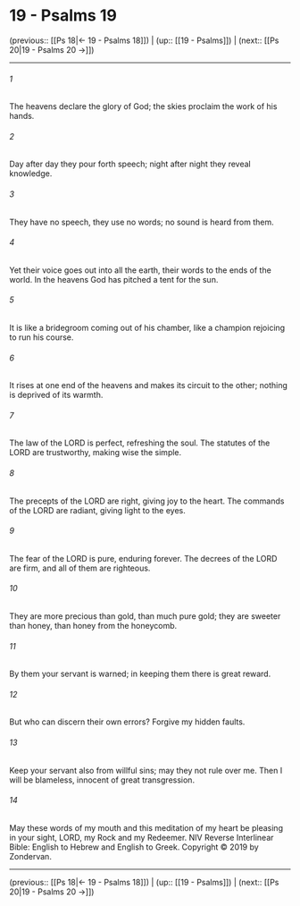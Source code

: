 # 19 - Psalms 19

(previous:: [[Ps 18|← 19 - Psalms 18]]) | (up:: [[19 - Psalms]]) | (next:: [[Ps 20|19 - Psalms 20 →]])

***


###### 1 
The heavens declare the glory of God; the skies proclaim the work of his hands. 

###### 2 
Day after day they pour forth speech; night after night they reveal knowledge. 

###### 3 
They have no speech, they use no words; no sound is heard from them. 

###### 4 
Yet their voice goes out into all the earth, their words to the ends of the world. In the heavens God has pitched a tent for the sun. 

###### 5 
It is like a bridegroom coming out of his chamber, like a champion rejoicing to run his course. 

###### 6 
It rises at one end of the heavens and makes its circuit to the other; nothing is deprived of its warmth. 

###### 7 
The law of the LORD is perfect, refreshing the soul. The statutes of the LORD are trustworthy, making wise the simple. 

###### 8 
The precepts of the LORD are right, giving joy to the heart. The commands of the LORD are radiant, giving light to the eyes. 

###### 9 
The fear of the LORD is pure, enduring forever. The decrees of the LORD are firm, and all of them are righteous. 

###### 10 
They are more precious than gold, than much pure gold; they are sweeter than honey, than honey from the honeycomb. 

###### 11 
By them your servant is warned; in keeping them there is great reward. 

###### 12 
But who can discern their own errors? Forgive my hidden faults. 

###### 13 
Keep your servant also from willful sins; may they not rule over me. Then I will be blameless, innocent of great transgression. 

###### 14 
May these words of my mouth and this meditation of my heart be pleasing in your sight, LORD, my Rock and my Redeemer. NIV Reverse Interlinear Bible: English to Hebrew and English to Greek. Copyright © 2019 by Zondervan.

***

(previous:: [[Ps 18|← 19 - Psalms 18]]) | (up:: [[19 - Psalms]]) | (next:: [[Ps 20|19 - Psalms 20 →]])
